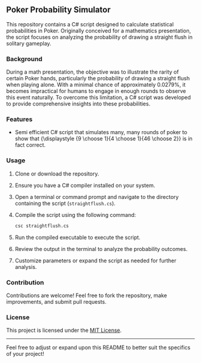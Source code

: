 ## Poker Probability Simulator

This repository contains a C# script designed to calculate statistical probabilities in Poker. Originally conceived for a mathematics presentation, the script focuses on analyzing the probability of drawing a straight flush in solitary gameplay.

### Background

During a math presentation, the objective was to illustrate the rarity of certain Poker hands, particularly the probability of drawing a straight flush when playing alone. With a minimal chance of approximately 0.0279%, it becomes impractical for humans to engage in enough rounds to observe this event naturally. To overcome this limitation, a C# script was developed to provide comprehensive insights into these probabilities.

### Features

- Semi efficient C# script that simulates many, many rounds of poker to show that {\displaystyle {9 \choose 1}{4 \choose 1}{46 \choose 2}} is in fact correct. 

### Usage

1. Clone or download the repository.
2. Ensure you have a C# compiler installed on your system.
3. Open a terminal or command prompt and navigate to the directory containing the script (`straightflush.cs`).
4. Compile the script using the following command:

   ```bash
   csc straightflush.cs
   ```

5. Run the compiled executable to execute the script.
6. Review the output in the terminal to analyze the probability outcomes.
7. Customize parameters or expand the script as needed for further analysis.

### Contribution

Contributions are welcome! Feel free to fork the repository, make improvements, and submit pull requests.

### License

This project is licensed under the [MIT License](LICENSE).

---

Feel free to adjust or expand upon this README to better suit the specifics of your project!
